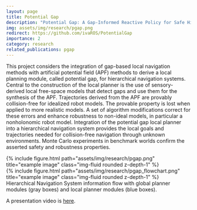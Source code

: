 ```yaml
---
layout: page
title: Potential Gap
description: "Potential Gap: A Gap-Informed Reactive Policy for Safe Hierarchical Navigation"
img: assets/img/research/pgap.png
redirect: https://github.com/ivaROS/PotentialGap
importance: 2
category: research
related_publications: pgap
---
```


This project considers the integration of gap-based local navigation methods with artificial potential field (APF) methods to derive a local planning module, called potential gap, for hierarchical navigation systems. Central to the construction of the local planner is the use of sensory-derived local free-space models that detect gaps and use them for the synthesis of the APF. Trajectories derived from the APF are provably collision-free for idealized robot models. The provable property is lost when applied to more realistic models. A set of algorithm modifications correct for these errors and enhance robustness to non-ideal models, in particular a nonholonomic robot model. Integration of the potential gap local planner into a hierarchical navigation system provides the local goals and trajectories needed for collision-free navigation through unknown environments. Monte Carlo experiments in benchmark worlds confirm the asserted safety and robustness properties.

<div class="row">
    <div class="col-sm mt-3 mt-md-0">
        {% include figure.html path="assets/img/research/pgap.png" title="example image" class="img-fluid rounded z-depth-1" %}
    </div>
    <div class="col-sm mt-3 mt-md-0">
        {% include figure.html path="assets/img/research/pgap_flowchart.png" title="example image" class="img-fluid rounded z-depth-1" %}
    </div>
</div>
<div class="caption">
    Hierarchical Navigation System information flow with global planner modules (gray boxes) and local planner modules (blue boxes).
</div>

A presentation video is <a href="https://www.youtube.com/watch?v=OyAR_DvAh_I&list=PPSV">here</a>.
